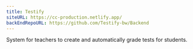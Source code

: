```yaml
---
title: Testify
siteURL: https://cc-production.netlify.app/
backEndRepoURL: https://github.com/Testify-bw/Backend
---
```


System for teachers to create and automatically grade tests for students.
